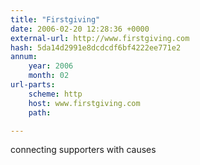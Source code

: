 ```yaml
---
title: "Firstgiving"
date: 2006-02-20 12:28:36 +0000
external-url: http://www.firstgiving.com
hash: 5da14d2991e8dcdcdf6bf4222ee771e2
annum:
    year: 2006
    month: 02
url-parts:
    scheme: http
    host: www.firstgiving.com
    path: 

---
```


connecting supporters with causes
